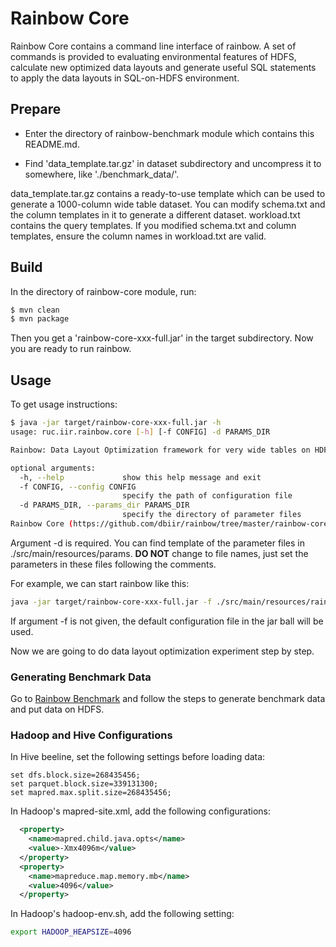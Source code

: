 # Rainbow Core

Rainbow Core contains a command line interface of rainbow.
A set of commands is provided to evaluating environmental features of
HDFS, calculate new optimized data layouts and generate useful SQL
statements to apply the data layouts in SQL-on-HDFS environment.

## Prepare

- Enter the directory of rainbow-benchmark module which contains this README.md.

- Find 'data_template.tar.gz' in dataset subdirectory and uncompress it to somewhere, like './benchmark_data/'.

data_template.tar.gz contains a ready-to-use template which can be used to generate a 1000-column wide table dataset.
You can modify schema.txt and the column templates in it to generate a different dataset.
workload.txt contains the query templates. If you modified schema.txt and column templates,
ensure the column names in workload.txt are valid.

## Build

In the directory of rainbow-core module, run:
```bash
$ mvn clean
$ mvn package
```

Then you get a 'rainbow-core-xxx-full.jar' in the target subdirectory.
Now you are ready to run rainbow.

## Usage

To get usage instructions:
```bash
$ java -jar target/rainbow-core-xxx-full.jar -h
usage: ruc.iir.rainbow.core [-h] [-f CONFIG] -d PARAMS_DIR

Rainbow: Data Layout Optimization framework for very wide tables on HDFS.

optional arguments:
  -h, --help             show this help message and exit
  -f CONFIG, --config CONFIG
                         specify the path of configuration file
  -d PARAMS_DIR, --params_dir PARAMS_DIR
                         specify the directory of parameter files
Rainbow Core (https://github.com/dbiir/rainbow/tree/master/rainbow-core).
```

Argument -d is required. You can find template of the parameter files
in ./src/main/resources/params. **DO NOT** change to file names,
just set the parameters in these files following the comments.

For example, we can start rainbow like this:
```bash
java -jar target/rainbow-core-xxx-full.jar -f ./src/main/resources/rainbow.properties -d ./src/main/resources/params
```

If argument -f is not given, the default configuration file in the jar ball will be used.

Now we are going to do data layout optimization experiment step by step.

### Generating Benchmark Data

Go to [Rainbow Benchmark](https://github.com/dbiir/rainbow/tree/master/rainbow-benchamrk)
and follow the steps to generate benchmark data and put data on HDFS.

### Hadoop and Hive Configurations
In Hive beeline, set the following settings before loading data:
```
set dfs.block.size=268435456;
set parquet.block.size=339131300;
set mapred.max.split.size=268435456;
```

In Hadoop's mapred-site.xml, add the following configurations:
```xml
  <property>
    <name>mapred.child.java.opts</name>
    <value>-Xmx4096m</value>
  </property>
  <property>
    <name>mapreduce.map.memory.mb</name>
    <value>4096</value>
  </property>
```

In Hadoop's hadoop-env.sh, add the following setting:
```sh
export HADOOP_HEAPSIZE=4096
```

